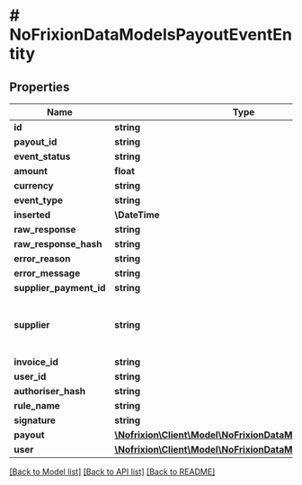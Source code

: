 # # NoFrixionDataModelsPayoutEventEntity

## Properties

Name | Type | Description | Notes
------------ | ------------- | ------------- | -------------
**id** | **string** |  | [optional]
**payout_id** | **string** |  | [optional]
**event_status** | **string** |  | [optional]
**amount** | **float** |  | [optional]
**currency** | **string** |  | [optional]
**event_type** | **string** |  | [optional]
**inserted** | **\DateTime** |  | [optional]
**raw_response** | **string** |  | [optional]
**raw_response_hash** | **string** |  | [optional]
**error_reason** | **string** |  | [optional]
**error_message** | **string** |  | [optional]
**supplier_payment_id** | **string** |  | [optional]
**supplier** | **string** | Lists the supported card and PIS processors. | [optional]
**invoice_id** | **string** |  | [optional]
**user_id** | **string** |  | [optional]
**authoriser_hash** | **string** |  | [optional]
**rule_name** | **string** |  | [optional]
**signature** | **string** |  | [optional]
**payout** | [**\Nofrixion\Client\Model\NoFrixionDataModelsPayoutEntity**](NoFrixionDataModelsPayoutEntity.md) |  | [optional]
**user** | [**\Nofrixion\Client\Model\NoFrixionDataModelsUserEntity**](NoFrixionDataModelsUserEntity.md) |  | [optional]

[[Back to Model list]](../../README.md#models) [[Back to API list]](../../README.md#endpoints) [[Back to README]](../../README.md)
